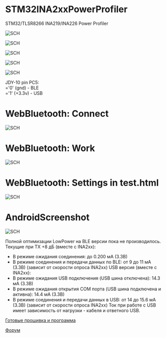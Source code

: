 # STM32INA2xxPowerProfiler
STM32/TLSR8266 INA219/INA226 Power Profiler

![SCH](https://github.com/pvvx/STM32INA2xxPowerProfiler/blob/master/Docs/STM32INA2xxPowerProfiler.gif)

![SCH](https://github.com/pvvx/STM32INA2xxPowerProfiler/blob/master/Docs/STM32INA219..gif)

![SCH](https://github.com/pvvx/STM32INA2xxPowerProfiler/blob/master/Docs/STM32INA226.gif)

![SCH](https://github.com/pvvx/STM32INA2xxPowerProfiler/blob/master/Docs/JDY-10-INA219.gif)

![SCH](https://github.com/pvvx/STM32INA2xxPowerProfiler/blob/master/Docs/JDY-10-INA226.gif)

JDY-10 pin PC5:<br>
='0' (gnd) - BLE<br>
='1' (+3.3v) - USB<br>
# WebBluetooth: Connect
![SCH](https://github.com/pvvx/STM32INA2xxPowerProfiler/blob/master/Docs/WebBluetooth1.gif)
# WebBluetooth: Work
![SCH](https://github.com/pvvx/STM32INA2xxPowerProfiler/blob/master/Docs/WebBluetooth2.gif)
# WebBluetooth: Settings in test.html
![SCH](https://github.com/pvvx/STM32INA2xxPowerProfiler/blob/master/Docs/UserSet.gif)
# AndroidScreenshot
![SCH](https://github.com/pvvx/STM32INA2xxPowerProfiler/blob/master/Docs/AndroidScreenshot.gif)

Полной оптимизации LowPower на BLE версии пока не производилось. Текущие при TX +8 дБ (вместе с INA2xx):
* В режиме ожидания соединения: до 0.200 мА (3.3В)
* В режиме соединения и передачи данных по BLE: от 9 до 11 мА (3.3В) (зависит от скорости опроса INA2xx)
USB версия (вместе с INA2xx):
* В режиме ожидания USB подключения (USB шина отключена): 14.3 мА (3.3В)
* В режиме ожидания открытия COM порта (USB шина подключена и активна): 14.4 мА (3.3В)
* В режиме соединения и передачи данных в USB: от 14 до 15.6 мА (3.3В) (зависит от скорости опроса INA2xx)
Ток при работе с USB имеет зависимость от нагрузки - кабеля и ответного USB.

[Готовые прошивка и программа](https://github.com/pvvx/STM32INA2xxPowerProfiler/blob/master/bin/STM32INA219BIN.zip)

[Форум](https://esp8266.ru/forum/threads/power-profiler.4643)
